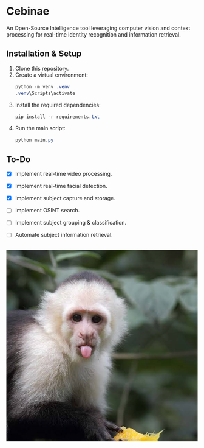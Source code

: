 # Cebinae

An Open-Source Intelligence tool leveraging computer vision and context processing for real-time identity recognition and information retrieval.

## Installation & Setup

1. Clone this repository.
2. Create a virtual environment:
   ```powershell
   python -m venv .venv
   .venv\Scripts\activate
   ```
3. Install the required dependencies:
   ```powershell
   pip install -r requirements.txt
   ```
4. Run the main script:
   ```powershell
   python main.py
   ```

## To-Do
- [x] Implement real-time video processing.
- [x] Implement real-time facial detection.
- [x] Implement subject capture and storage.
- [ ] Implement OSINT search.
- [ ] Implement subject grouping & classification.
- [ ] Automate subject information retrieval.


##

![Cebinae](https://raw.githubusercontent.com/aryan-cs/cebinae/refs/heads/master/cebinae.png)
